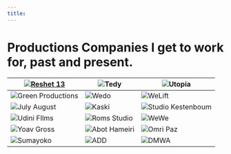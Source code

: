 ```yaml
---
title: 
---
```

# Productions Companies I get to work for, past and present.



| [![Reshet 13](/img/clients/reshet.jpg)](https://13tv.co.il/)| ![Tedy](/img/clients/tedi.jpg) | ![Utopia](/img/clients/utopia.jpg) |
| ------ | ------ | ------ |
|  ![Green Productions](/img/clients/green.jpg)    |   ![Wedo](/img/clients/wedo.jpg)   |   ![WeLift](/img/clients/welift.jpg)   |
|  ![July August](/img/clients/julaug.jpg)    |   ![Kaski](/img/clients/kaski.jpg)   |   ![Studio Kestenboum](/img/clients/kestenboum.jpg)   |
|  ![Udini FIlms](/img/clients/udini.jpg)    |   ![Roms Studio](/img/clients/roms.jpg)   |   ![WeWe](/img/clients/wewe.jpg)   |
|  ![Yoav Gross](/img/clients/yoavg.jpg)    |   ![Abot Hameiri](/img/clients/abot.jpg)   |   ![Omri Paz](/img/clients/omrip.jpg)   |
|  ![Sumayoko](/img/clients/sumayoko.jpg)    |   ![ADD](/img/clients/add.jpg)   |   ![DMWA](/img/clients/dmwa.jpg)    |
